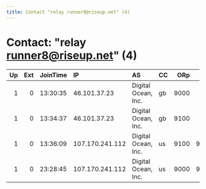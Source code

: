 ```yaml
---
title: Contact "relay runner8@riseup.net" (4)
---
```


# Contact: "relay runner8@riseup.net" (4)

|   Up |   Ext | JoinTime   | IP              | AS                  | CC   |   ORp |   Dirp | OS    | Version   | Nickname         |   eFamMembers |
|-----:|------:|:-----------|:----------------|:--------------------|:-----|------:|-------:|:------|:----------|:-----------------|--------------:|
|    1 |     0 | 13:30:35   | 46.101.37.23    | Digital Ocean, Inc. | gb   |  9000 |      0 | Linux | 0.3.0.9   | BluedetteSuicide |             6 |
|    1 |     0 | 13:34:37   | 46.101.37.23    | Digital Ocean, Inc. | gb   |  9100 |      0 | Linux | 0.3.0.9   | BluedetteSuicide |             6 |
|    1 |     0 | 13:36:09   | 107.170.241.112 | Digital Ocean, Inc. | us   |  9100 |   9101 | Linux | 0.3.0.9   | RiaeSuicide      |             6 |
|    1 |     0 | 23:28:45   | 107.170.241.112 | Digital Ocean, Inc. | us   |  9000 |   9001 | Linux | 0.3.0.9   | RiaeSuicide      |             6 |
